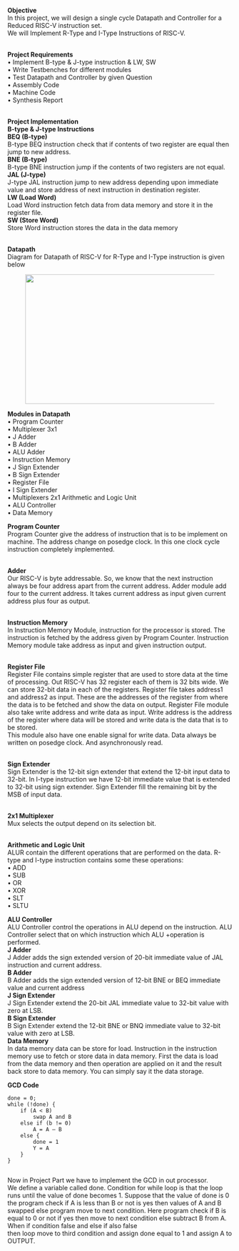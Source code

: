 <!-- wp:paragraph -->
<p><strong>Objective</strong><br>In this project, we will design a single cycle Datapath and Controller for a Reduced RISC-V instruction set.<br>We will Implement R-Type and I-Type Instructions of RISC-V.</p>
<!-- /wp:paragraph -->

<!-- wp:paragraph -->
<p><br><strong>Project Requirements<br></strong>• Implement B-type &amp; J-type instruction &amp; LW, SW<br>• Write Testbenches for different modules<br>• Test Datapath and Controller by given Question<br>• Assembly Code<br>• Machine Code<br>• Synthesis Report</p>
<!-- /wp:paragraph -->

<!-- wp:paragraph -->
<p><br><strong>Project Implementation</strong><br><strong>B-type &amp; J-type Instructions</strong><br><strong>BEQ (B-type)</strong><br>B-type BEQ instruction check that if contents of two register are equal then jump to new address.<br><strong>BNE (B-type)</strong><br>B-type BNE instruction jump if the contents of two registers are not equal.<br><strong>JAL (J-type)</strong><br>J-type JAL instruction jump to new address depending upon immediate value and store address of next instruction in destination register.<br><strong>LW (Load Word)</strong><br>Load Word instruction fetch data from data memory and store it in the register file.<br><strong>SW (Store Word)</strong><br>Store Word instruction stores the data in the data memory</p>
<!-- /wp:paragraph -->

<!-- wp:paragraph -->
<p><br><strong>Datapath</strong><br>Diagram for Datapath of RISC-V for R-Type and I-Type instruction is given below</p>
<!-- /wp:paragraph -->

<!-- wp:image {"align":"center","id":166,"width":575,"height":290,"sizeSlug":"large","linkDestination":"none"} -->
<div class="wp-block-image"><figure class="aligncenter size-large is-resized"><img src="https://electronicinstruction.files.wordpress.com/2021/04/riscv_datapath.png?w=504" alt="" class="wp-image-166" width="575" height="290"/></figure></div>
<!-- /wp:image -->

<!-- wp:paragraph -->
<p><strong>Modules in Datapath</strong><br>• Program Counter<br>• Multiplexer 3x1<br>• J Adder<br>• B Adder<br>• ALU Adder<br>• Instruction Memory<br>• J Sign Extender<br>• B Sign Extender<br>• Register File<br>• I Sign Extender<br>• Multiplexers 2x1 Arithmetic and Logic Unit<br>• ALU Controller<br>• Data Memory</p>
<!-- /wp:paragraph -->

<!-- wp:paragraph -->
<p><strong>Program Counter</strong><br>Program Counter give the address of instruction that is to be implement on machine. The address change on posedge clock. In this one clock cycle instruction completely implemented.</p>
<!-- /wp:paragraph -->

<!-- wp:paragraph -->
<p><br><strong>Adder</strong><br>Our RISC-V is byte addressable. So, we know that the next instruction always be four address apart from the current address. Adder module add four to the current address. It takes current address as input given current address plus four as output.</p>
<!-- /wp:paragraph -->

<!-- wp:paragraph -->
<p><br><strong>Instruction Memory</strong><br>In Instruction Memory Module, instruction for the processor is stored. The instruction is fetched by the address given by Program Counter. Instruction Memory module take address as input and given instruction output.</p>
<!-- /wp:paragraph -->

<!-- wp:paragraph -->
<p><br><strong>Register File</strong><br>Register File contains simple register that are used to store data at the time of processing. Out RISC-V has 32 register each of them is 32 bits wide. We can store 32-bit data in each of the registers. Register file takes address1 and address2 as input. These are the addresses of the register from where the data is to be fetched and show the data on output. Register File module also take write address and write data as input. Write address is the address of the register where data will be stored and write data is the data that is to be stored.<br>This module also have one enable signal for write data. Data always be written on posedge clock. And asynchronously read.</p>
<!-- /wp:paragraph -->

<!-- wp:paragraph -->
<p><br><strong>Sign Extender</strong><br>Sign Extender is the 12-bit sign extender that extend the 12-bit input data to 32-bit. In I-type instruction we have 12-bit immediate value that is extended to 32-bit using sign extender. Sign Extender fill the remaining bit by the MSB of input data.</p>
<!-- /wp:paragraph -->

<!-- wp:paragraph -->
<p><br><strong>2x1 Multiplexer</strong><br>Mux selects the output depend on its selection bit.</p>
<!-- /wp:paragraph -->

<!-- wp:paragraph -->
<p><br><strong>Arithmetic and Logic Unit</strong><br>ALUR contain the different operations that are performed on the data. R-type and I-type instruction contains some these operations:<br>• ADD<br>• SUB<br>• OR<br>• XOR<br>• SLT<br>• SLTU</p>
<!-- /wp:paragraph -->

<!-- wp:paragraph -->
<p><strong>ALU Controller</strong><br>ALU Controller control the operations in ALU depend on the instruction. ALU Controller select that on which instruction which ALU +operation is performed.<br><strong>J Adder</strong><br>J Adder adds the sign extended version of 20-bit immediate value of JAL instruction and current address.<br><strong>B Adder</strong><br>B Adder adds the sign extended version of 12-bit BNE or BEQ immediate value and current address<br><strong>J Sign Extender</strong><br>J Sign Extender extend the 20-bit JAL immediate value to 32-bit value with zero at LSB.<br><strong>B Sign Extender</strong><br>B Sign Extender extend the 12-bit BNE or BNQ immediate value to 32-bit value with zero at LSB.<br><strong>Data Memory</strong><br>In data memory data can be store for load. Instruction in the instruction memory use to fetch or store data in data memory. First the data is load from the data memory and then operation are applied on it and the result back store to data memory. You can simply say it the data storage.</p>
<!-- /wp:paragraph -->

<!-- wp:paragraph -->
<p><strong>GCD Code</strong></p>
<!-- /wp:paragraph -->

<!-- wp:code -->
<pre class="wp-block-code"><code>done = 0;
while (!done) {
    if (A &lt; B)
        swap A and B
    else if (b != 0)
        A = A – B
    else {
        done = 1
        Y = A
    }
}

</code></pre>
<!-- /wp:code -->

<!-- wp:paragraph -->
<p>Now in Project Part we have to implement the GCD in out processor.<br>We define a variable called done. Condition for while loop is that the loop runs until the value of done becomes 1. Suppose that the value of done is 0 the program check if A is less than B or not is yes then values of A and B swapped else program move to next condition. Here program check if B is equal to 0 or not if yes then move to next condition else subtract B from A. When if condition false and else if also false<br>then loop move to third condition and assign done equal to 1 and assign A to OUTPUT.</p>
<!-- /wp:paragraph -->
